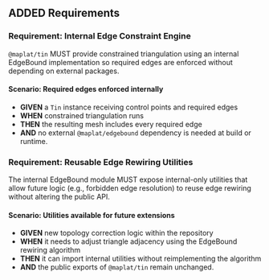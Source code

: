 ## ADDED Requirements

### Requirement: Internal Edge Constraint Engine
`@maplat/tin` MUST provide constrained triangulation using an internal EdgeBound implementation so required edges are enforced without depending on external packages.

#### Scenario: Required edges enforced internally
- **GIVEN** a `Tin` instance receiving control points and required edges
- **WHEN** constrained triangulation runs
- **THEN** the resulting mesh includes every required edge
- **AND** no external `@maplat/edgebound` dependency is needed at build or runtime.

### Requirement: Reusable Edge Rewiring Utilities
The internal EdgeBound module MUST expose internal-only utilities that allow future logic (e.g., forbidden edge resolution) to reuse edge rewiring without altering the public API.

#### Scenario: Utilities available for future extensions
- **GIVEN** new topology correction logic within the repository
- **WHEN** it needs to adjust triangle adjacency using the EdgeBound rewiring algorithm
- **THEN** it can import internal utilities without reimplementing the algorithm
- **AND** the public exports of `@maplat/tin` remain unchanged.
